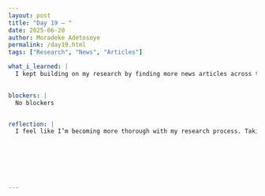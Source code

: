 ```yaml
---
layout: post
title: "Day 19 – "
date: 2025-06-20
author: Moradeke Adetosoye
permalink: /day19.html
tags: ["Research", "News", "Articles"]

what_i_learned: |
  I kept building on my research by finding more news articles across the pre-slavery, slavery, and post-slavery periods for different African diaspora countries. This time, I made sure to record each article’s title and author directly into the dataset. Doing that helped me stay organized and made it easier to keep track of where each piece of information came from. It also reminded me how important it is to credit sources properly and pay attention to who’s writing the history I'm reading.

  
blockers: |
  No blockers


reflection: |
  I feel like I’m becoming more thorough with my research process. Taking the extra step to note article titles and authors helped me stay organized and made the dataset more complete. It also pushed me to think more about source transparency and authorship—how the identity and perspective of a writer can influence how history is told. I’m starting to see how these small details matter in shaping the accuracy and credibility of our final project.






  
---
```


